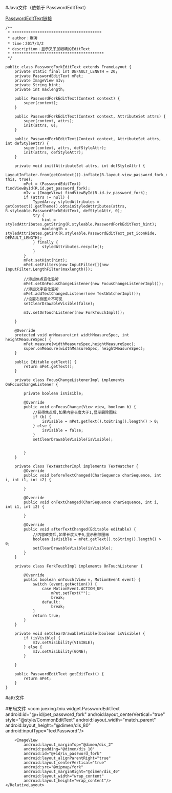 #Java文件（依赖于 PasswordEditText）


[PasswordEditText链接](https://github.com/jutao/AndroidNode/blob/master/2017/2017.3/%E5%AF%86%E7%A0%81%E6%98%BE%E7%A4%BA%E4%B8%8E%E9%9A%90%E8%97%8FEditText.md)

	/**
	 * ***************************************
	 * author：琚涛
	 * time：2017/3/2
	 * description：显示叉子加眼睛的EditText
	 * ****************************************
	 */
	
	public class PasswordForkEditText extends FrameLayout {
	    private static final int DEFAULT_LENGTH = 20;
	    private PasswordEditText mPet;
	    private ImageView mIv;
	    private String hint;
	    private int maxlength;
	
	    public PasswordForkEditText(Context context) {
	        super(context);
	    }
	
	    public PasswordForkEditText(Context context, AttributeSet attrs) {
	        super(context, attrs);
	        init(attrs, 0);
	    }
	
	    public PasswordForkEditText(Context context, AttributeSet attrs, int defStyleAttr) {
	        super(context, attrs, defStyleAttr);
	        init(attrs, defStyleAttr);
	    }
	
	    private void init(AttributeSet attrs, int defStyleAttr) {
	        LayoutInflater.from(getContext()).inflate(R.layout.view_password_fork_edittext, this, true);
	        mPet = (PasswordEditText) findViewById(R.id.pet_password_fork);
	        mIv = (ImageView) findViewById(R.id.iv_password_fork);
	        if (attrs != null) {
	            TypedArray styledAttributes = getContext().getTheme().obtainStyledAttributes(attrs, R.styleable.PasswordForkEditText, defStyleAttr, 0);
	            try {
	                hint = styledAttributes.getString(R.styleable.PasswordForkEditText_hint);
	                maxlength = styledAttributes.getInt(R.styleable.PasswordEditText_pet_iconHide, DEFAULT_LENGTH);
	            } finally {
	                styledAttributes.recycle();
	            }
	        }
	        mPet.setHint(hint);
	        mPet.setFilters(new InputFilter[]{new InputFilter.LengthFilter(maxlength)});
	
	        //添加焦点变化监听
	        mPet.setOnFocusChangeListener(new FocusChangeListenerImpl());
	        //添加文字变化监听
	        mPet.addTextChangedListener(new TextWatcherImpl());
	        //设置右侧图片不可见
	        setClearDrawableVisible(false);
	
	        mIv.setOnTouchListener(new ForkTouchImpl());
	
	    }
	
	    @Override
	    protected void onMeasure(int widthMeasureSpec, int heightMeasureSpec) {
	        mPet.measure(widthMeasureSpec,heightMeasureSpec);
	        super.onMeasure(widthMeasureSpec, heightMeasureSpec);
	    }
	
	    public Editable getText() {
	        return mPet.getText();
	    }
	
	    private class FocusChangeListenerImpl implements OnFocusChangeListener {
	
	        private boolean isVisible;
	
	        @Override
	        public void onFocusChange(View view, boolean b) {
	            //获得焦点后,如果内容长度大于1,显示删除图标
	            if (b) {
	                isVisible = mPet.getText().toString().length() > 0;
	            } else {
	                isVisible = false;
	            }
	            setClearDrawableVisible(isVisible);
	
	
	        }
	    }
	
	    private class TextWatcherImpl implements TextWatcher {
	        @Override
	        public void beforeTextChanged(CharSequence charSequence, int i, int i1, int i2) {
	
	        }
	
	        @Override
	        public void onTextChanged(CharSequence charSequence, int i, int i1, int i2) {
	
	        }
	
	        @Override
	        public void afterTextChanged(Editable editable) {
	            //内容改变后,如果长度大于0,显示删除图标
	            boolean isVisible = mPet.getText().toString().length() > 0;
	            setClearDrawableVisible(isVisible);
	        }
	    }
	
	    private class ForkTouchImpl implements OnTouchListener {
	
	        @Override
	        public boolean onTouch(View v, MotionEvent event) {
	            switch (event.getAction()) {
	                case MotionEvent.ACTION_UP:
	                    mPet.setText("");
	                    break;
	                default:
	                    break;
	            }
	            return true;
	        }
	    }
	
	    private void setClearDrawableVisible(boolean isVisible) {
	        if (isVisible) {
	            mIv.setVisibility(VISIBLE);
	        } else {
	            mIv.setVisibility(GONE);
	        }
	
	    }
	
	    public PasswordEditText getEditText() {
	        return mPet;
	    }
	}

#attr文件
    <declare-styleable name="PasswordForkEditText">
        <attr name="hint" format="string"/>
        <attr name="maxLength" format="integer"/>
    </declare-styleable>

#布局文件
	<?xml version="1.0" encoding="utf-8"?>
	<RelativeLayout xmlns:android="http://schemas.android.com/apk/res/android"
	              android:orientation="vertical"
	              android:layout_width="match_parent"
	              android:layout_height="wrap_content">
	    <com.juexing.tniu.widget.PasswordEditText
	        android:id="@+id/pet_password_fork"
	        android:layout_centerVertical="true"
	        style="@style/CommonEditText"
	        android:layout_width="match_parent"
	        android:layout_height="@dimen/dis_80"
	        android:inputType="textPassword"/>
	
	    <ImageView
	        android:layout_marginTop="@dimen/dis_2"
	        android:padding="@dimen/dis_10"
	        android:id="@+id/iv_password_fork"
	        android:layout_alignParentRight="true"
	        android:layout_centerVertical="true"
	        android:src="@mipmap/fork"
	        android:layout_marginRight="@dimen/dis_40"
	        android:layout_width="wrap_content"
	        android:layout_height="wrap_content"/>
	</RelativeLayout>